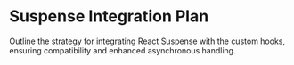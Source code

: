 # Suspense Integration Plan

Outline the strategy for integrating React Suspense with the custom hooks, ensuring compatibility and enhanced asynchronous handling.